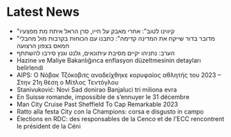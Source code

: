 # Latest News
-  "קיווינו לטוב": אחרי מאבק על חייו, סרן הראל איתח מת מפצעיו
-  "מדובר בדור שייקח את המדינה קדימה": כתבנו עם הכוחות בקרבות מול מחבלי חמאס בצפון הרצועה
-  הערב: נתניהו יקיים מסיבת עיתונאים, גלנט וגנץ סירבו להשתתף
-  Hazine ve Maliye Bakanlığınca enflasyon düzeltmesinin detayları belirlendi
-  AIPS: Ο Νόβακ Τζόκοβιτς αναδείχθηκε κορυφαίος αθλητής του 2023 – Στην 21η θέση ο Μίτλος Τεντόγλου
-  Stanivuković: Novi Sad donirao Banjaluci tri miliona evra
-  En Suisse romande, impossible de s’ennuyer le 31 décembre
-  Man City Cruise Past Sheffield To Cap Remarkable 2023
-  Ratto alla festa City con la Champions: corsa e disgusto in campo
-  Élections en RDC: des responsables de la Cenco et de l'ECC rencontrent le président de la Céni
